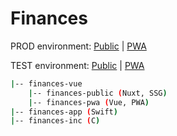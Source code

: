 # Finances

PROD environment:
[Public](https://getfinances.app/) | [PWA](https://app.getfinances.app/)

TEST environment:
[Public](https://minting.getfinances.app/) | [PWA](https://minting.app.getfinances.app/)

```bash
|-- finances-vue
    |-- finances-public (Nuxt, SSG)
    |-- finances-pwa (Vue, PWA)
|-- finances-app (Swift)
|-- finances-inc (C)